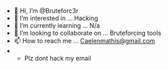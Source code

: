 - 👋 Hi, I’m @Bruteforc3r
- 👀 I’m interested in ... Hacking
- 🌱 I’m currently learning ... N/a
- 💞️ I’m looking to collaborate on ... Bruteforcing tools
- 📫 How to reach me ... Caelenmathis@gmail.com
- + Plz  dont hack my email
<!---
Bruteforc3r/Bruteforc3r is a ✨ special ✨ repository because its `README.md` (this file) appears on your GitHub profile.
You can click the Preview link to take a look at your changes.
--->

